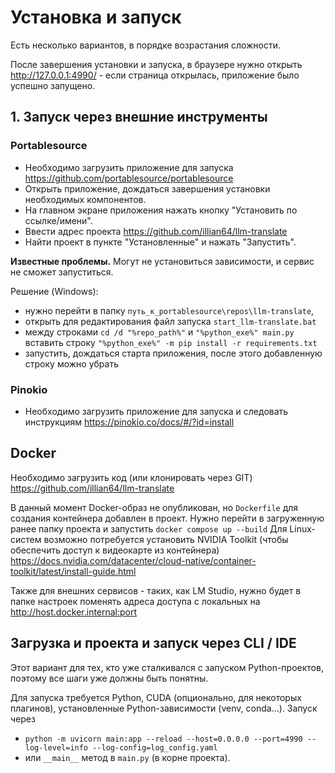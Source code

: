 # Установка и запуск

Есть несколько вариантов, в порядке возрастания сложности.

После завершения установки и запуска, в браузере нужно открыть http://127.0.0.1:4990/ - 
если страница открылась, приложение было успешно запущено.

## 1. Запуск через внешние инструменты
### Portablesource
* Необходимо загрузить приложение для запуска https://github.com/portablesource/portablesource
* Открыть приложение, дождаться завершения установки необходимых компонентов.
* На главном экране приложения нажать кнопку "Установить по ссылке/имени".
* Ввести адрес проекта https://github.com/illian64/llm-translate
* Найти проект в пункте "Установленные" и нажать "Запустить".

**Известные проблемы.**
Могут не установиться зависимости, и сервис не сможет запуститься.

Решение (Windows):
* нужно перейти в папку `путь_к_portablesource\repos\llm-translate`, 
* открыть для редактирования файл запуска `start_llm-translate.bat`
* между строками `cd /d "%repo_path%"` и `"%python_exe%" main.py` вставить строку `"%python_exe%" -m pip install -r requirements.txt`
* запустить, дождаться старта приложения, после этого добавленную строку можно убрать


### Pinokio
* Необходимо загрузить приложение для запуска и следовать инструкциям https://pinokio.co/docs/#/?id=install

## Docker
Необходимо загрузить код (или клонировать через GIT) https://github.com/illian64/llm-translate

В данный момент Docker-образ не опубликован, но `Dockerfile` для создания контейнера добавлен в проект.
Нужно перейти в загруженную ранее папку проекта и запустить `docker compose up --build`
Для Linux-систем возможно потребуется установить NVIDIA Toolkit (чтобы обеспечить доступ к видеокарте из контейнера)
https://docs.nvidia.com/datacenter/cloud-native/container-toolkit/latest/install-guide.html

Также для внешних сервисов - таких, как LM Studio, нужно будет в папке настроек поменять адреса доступа с локальных на
http://host.docker.internal:port

## Загрузка и проекта и запуск через CLI / IDE
Этот вариант для тех, кто уже сталкивался с запуском Python-проектов, поэтому все шаги уже должны быть понятны.

Для запуска требуется Python, CUDA (опционально, для некоторых плагинов), установленные Python-зависимости (venv, conda...).
Запуск через
* `python -m uvicorn main:app --reload --host=0.0.0.0 --port=4990 --log-level=info --log-config=log_config.yaml`
* или `__main__` метод в `main.py` (в корне проекта).
